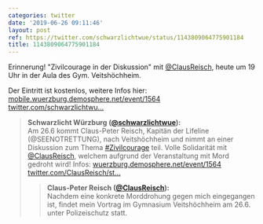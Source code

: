 ```yaml
---
categories: twitter
date: '2019-06-26 09:11:46'
layout: post
ref: https://twitter.com/schwarzlichtwue/status/1143809064775901184
title: 1143809064775901184
---
```

Erinnerung! "Zivilcourage in der Diskussion" mit [@ClausReisch](https://twitter.com/ClausReisch), heute um 19 Uhr in der Aula des Gym. Veitshöchheim.



Der Eintritt ist kostenlos, weitere Infos hier: [mobile.wuerzburg.demosphere.net/event/1564](https://mobile.wuerzburg.demosphere.net/event/1564) [twitter.com/schwarzlichtwu…](https://twitter.com/schwarzlichtwue/status/1138745773787615232) 
> <b>Schwarzlicht Würzburg ([@schwarzlichtwue](https://twitter.com/schwarzlichtwue)):</b>  
>Am 26.6 kommt Claus-Peter Reisch, Kapitän der Lifeline (@SEENOTRETTUNG), nach Veitshöchheim und nimmt an einer Diskussion zum Thema [#Zivilcourage](/t/zivilcourage) teil. Volle Solidarität mit [@ClausReisch](https://twitter.com/ClausReisch), welchem aufgrund der Veranstaltung mit Mord gedroht wird! Infos: [wuerzburg.demosphere.net/event/1564](https://wuerzburg.demosphere.net/event/1564) [twitter.com/ClausReisch/st…](https://twitter.com/ClausReisch/status/1137469399877738496)   
>> <b>Claus-Peter Reisch ([@ClausReisch](https://twitter.com/ClausReisch)):</b>    
>>Nachdem eine konkrete Morddrohung gegen mich eingegangen ist, findet mein Vortrag im Gymnasium Veitshöchheim am 26.6. unter Polizeischutz statt.     
>  
>  


